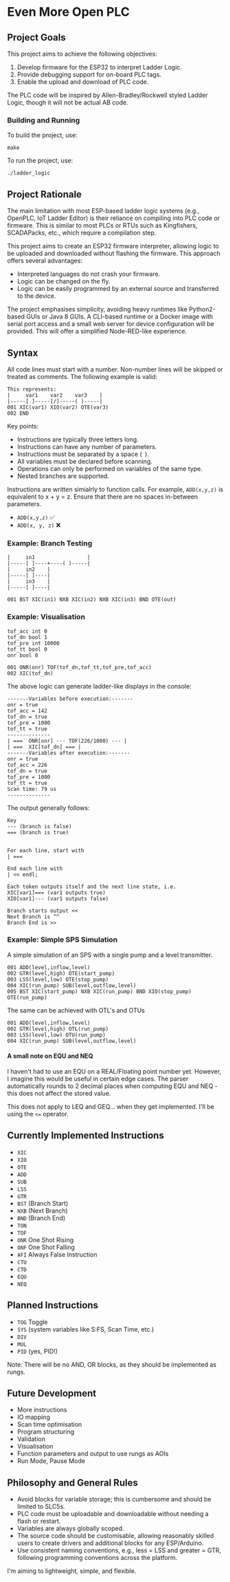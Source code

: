 # Even More Open PLC

## Project Goals

This project aims to achieve the following objectives:

1. Develop firmware for the ESP32 to interpret Ladder Logic.
2. Provide debugging support for on-board PLC tags.
3. Enable the upload and download of PLC code.

The PLC code will be inspired by Allen-Bradley/Rockwell styled Ladder Logic, though it will not be actual AB code.

### Building and Running

To build the project, use:
```
make
```

To run the project, use:
```
./ladder_logic
```

## Project Rationale

The main limitation with most ESP-based ladder logic systems (e.g., OpenPLC, IoT Ladder Editor) is their reliance on compiling into PLC code or firmware. This is similar to most PLCs or RTUs such as Kingfishers, SCADAPacks, etc., which require a compilation step.

This project aims to create an ESP32 firmware interpreter, allowing logic to be uploaded and downloaded without flashing the firmware. This approach offers several advantages:

- Interpreted languages do not crash your firmware.
- Logic can be changed on the fly.
- Logic can be easily programmed by an external source and transferred to the device.

The project emphasises simplicity, avoiding heavy runtimes like Python2-based GUIs or Java 8 GUIs. A CLI-based runtime or a Docker image with serial port access and a small web server for device configuration will be provided. This will offer a simplified Node-RED-like experience.

## Syntax

All code lines must start with a number. Non-number lines will be skipped or treated as comments. The following example is valid:

```
This represents:
|     var1    var2    var3    |
|-----[ ]-----[/]-----( )-----|
001 XIC(var1) XIO(var2) OTE(var3)
002 END
```

Key points:
- Instructions are typically three letters long.
- Instructions can have any number of parameters.
- Instructions must be separated by a space (` `).
- All variables must be declared before scanning.
- Operations can only be performed on variables of the same type.
- Nested branches are supported.

Instructions are written simialrly to function calls. For example, `ADD(x,y,z)` is equivalent to x + y = z. Ensure that there are no spaces in-between parameters.
- `ADD(x,y,z)` ✅
- `ADD(x, y, z)` ❌

### Example: Branch Testing

```
|     in1                 |
|-----[ ]----+----( )-----|
|     in2    |
|-----[ ]----|
|     in3    |
|-----[ ]----|

001 BST XIC(in1) NXB XIC(in2) NXB XIC(in3) BND OTE(out)
```

### Example: Visualisation

```
tof_acc int 0
tof_dn bool 1
tof_pre int 10000
tof_tt bool 0
onr bool 0

001 ONR(onr) TOF(tof_dn,tof_tt,tof_pre,tof_acc)
002 XIC(tof_dn)
```

The above logic can generate ladder-like displays in the console:

```
-------Variables before execution:-------
onr = true
tof_acc = 142
tof_dn = true
tof_pre = 1000
tof_tt = true
--------------
| ===  ONR[onr] --- TOF(226/1000) --- |
| ===  XIC[tof_dn] === |
-------Variables after execution:-------
onr = true
tof_acc = 226
tof_dn = true
tof_pre = 1000
tof_tt = true
Scan time: 79 us
--------------
```

The output generally follows:
```
Key
--- (branch is false)
=== (branch is true)


For each line, start with
| ===

End each line with 
| << endl;

Each token outputs itself and the next line state, i.e.
XIC[var1]=== (var1 outputs true)
XIO[var1]--- (var1 outputs false)

Branch starts output <<
Next Branch is ^^
Branch End is >> 
```


### Example: Simple SPS Simulation

A simple simulation of an SPS with a single pump and a level transmitter.

```
001 ADD(level,inflow,level)
002 GTR(level,high) OTE(start_pump)
003 LSS(level,low) OTE(stop_pump)
004 XIC(run_pump) SUB(level,outflow,level)
005 BST XIC(start_pump) NXB XIC(run_pump) BND XIO(stop_pump) OTE(run_pump)
```

The same can be achieved with OTL's and OTUs

```
001 ADD(level,inflow,level)
002 GTR(level,high) OTL(run_pump)
003 LSS(level,low) OTU(run_pump)
004 XIC(run_pump) SUB(level,outflow,level)
```

#### A small note on EQU and NEQ

I haven't had to use an EQU on a REAL/Floating point number yet. However, I imagine this would be useful in certain edge cases.
The parser automatically rounds to 2 decimal places when computing EQU and NEQ - this does not affect the stored value.

This does not apply to LEQ and GEQ... when they get implemented. I'll be using the `<=` operator.


## Currently Implemented Instructions

- `XIC`
- `XIO`
- `OTE`
- `ADD`
- `SUB`
- `LSS`
- `GTR`
- `BST` (Branch Start)
- `NXB` (Next Branch)
- `BND` (Branch End)
- `TON`
- `TOF`
- `ONR` One Shot Rising
- `ONF` One Shot Falling
- `AFI` Always False Instruction
- `CTU`
- `CTD`
- `EQU`
- `NEQ`

## Planned Instructions

- `TOG` Toggle
- `SYS` (system variables like S:FS, Scan Time, etc.)
- `DIV`
- `MUL`
- `PID` (yes, PID!)

Note: There will be no AND, OR blocks, as they should be implemented as rungs.

## Future Development

- More instructions
- IO mapping
- Scan time optimisation
- Program structuring
- Validation
- Visualisation
- Function parameters and output to use rungs as AOIs
- Run Mode, Pause Mode

## Philosophy and General Rules

- Avoid blocks for variable storage; this is cumbersome and should be limited to SLC5s.
- PLC code must be uploadable and downloadable without needing a flash or restart.
- Variables are always globally scoped.
- The source code should be customisable, allowing reasonably skilled users to create drivers and additional blocks for any ESP/Arduino.
- Use consistent naming conventions, e.g., less = LSS and greater = GTR, following programming conventions across the platform.

I'm aiming to lightweight, simple, and flexible.